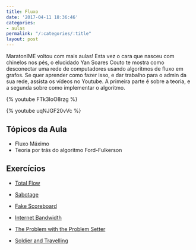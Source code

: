 ```yaml
---
title: Fluxo
date: '2017-04-11 18:36:46'
categories:
- aulas
permalink: "/:categories/:title"
layout: post
---
```

MaratonIME voltou com mais aulas!
Esta vez o cara que nasceu com chinelos nos pés, o elucidado Yan Soares Couto te mostra como desconectar uma rede de
computadores usando algoritmos de fluxo em grafos.
Se quer aprender como fazer isso, e dar trabalho para o admin da sua rede, assista os vídeos no Youtube. A primeira parte é sobre a teoria, e a segunda sobre como implementar o algoritmo.

{% youtube FTk3IoO8rzg %} 

{% youtube uqNJGF20vVc %} 

## Tópicos da Aula
- Fluxo Máximo
- Teoria por trás do algoritmo Ford-Fulkerson

## Exercícios
- [Total Flow](http://www.spoj.com/problems/MTOTALF/)

- [Sabotage](https://uva.onlinejudge.org/index.php?option=onlinejudge&page=show_problem&problem=1421)

- [Fake Scoreboard](https://uva.onlinejudge.org/index.php?option=onlinejudge&page=show_problem&problem=3424)

- [Internet Bandwidth](https://icpcarchive.ecs.baylor.edu/index.php?option=onlinejudge&page=show_problem&problem=3221)

- [The Problem with the Problem Setter](https://uva.onlinejudge.org/index.php?option=com_onlinejudge&Itemid=8&page=show_problem&problem=1033)

- [Soldier and Travelling](http://codeforces.com/problemset/problem/546/E)
